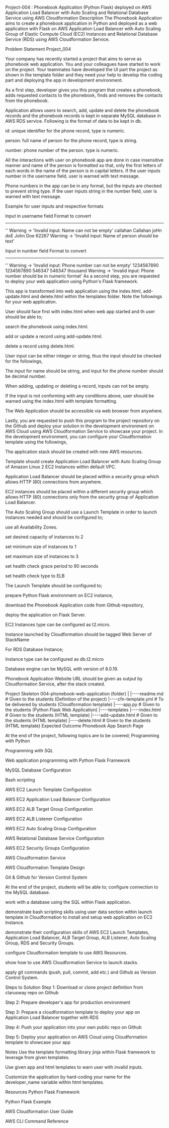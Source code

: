 Project-004 : Phonebook Application (Python Flask) deployed on AWS Application Load Balancer with Auto Scaling and Relational Database Service using AWS Cloudformation
Description
The Phonebook Application aims to create a phonebook application in Python and deployed as a web application with Flask on AWS Application Load Balancer with Auto Scaling Group of Elastic Compute Cloud (EC2) Instances and Relational Database Service (RDS) using AWS Cloudformation Service.

Problem Statement
Project_004

Your company has recently started a project that aims to serve as phonebook web application. You and your colleagues have started to work on the project. Your teammates have developed the UI part the project as shown in the template folder and they need your help to develop the coding part and deploying the app in development environment.

As a first step, developer gives you this program that creates a phonebook, adds requested contacts to the phonebook, finds and removes the contacts from the phonebook.

Application allows users to search, add, update and delete the phonebook records and the phonebook records is kept in separate MySQL database in AWS RDS service. Following is the format of data to be kept in db.

id: unique identifier for the phone record, type is numeric.

person: full name of person for the phone record, type is string.

number: phone number of the person. type is numeric.

All the interactions with user on phonebook app are done in case insensitive manner and name of the person is formatted so that, only the first letters of each words in the name of the person is in capital letters. If the user inputs number in the username field, user is warned with text message.

Phone numbers in the app can be in any format, but the inputs are checked to prevent string type. If the user inputs string in the number field, user is warned with text message.

Example for user inputs and respective formats

Input in username field          Format to convert
--------------                   -----------------
''                               Warning -> 'Invalid input: Name can not be empty'
callahan                         Callahan
joHn doE                         John Doe
62267                            Warning -> 'Invalid input: Name of person should be text'

Input in number field            Format to convert
--------------                   -----------------
''                               Warning -> 'Invalid input: Phone number can not be empty'
1234567890                       1234567890
546347                           546347
thousand                         Warning -> 'Invalid input: Phone number should be in numeric format'
As a second step, you are requested to deploy your web application using Python's Flask framework.

This app is transformed into web application using the index.html, add-update.html and delete.html within the templates folder. Note the followings for your web application.

User should face first with index.html when web app started and th user should be able to;

search the phonebook using index.html.

add or update a record using add-update.html.

delete a record using delete.html.

User input can be either integer or string, thus the input should be checked for the followings,

The input for name should be string, and input for the phone number should be decimal number.

When adding, updating or deleting a record, inputs can not be empty.

If the input is not conforming with any conditions above, user should be warned using the index.html with template formatting.

The Web Application should be accessible via web browser from anywhere.

Lastly, you are requested to push this program to the project repository on the Github and deploy your solution in the development environment on AWS Cloud using AWS Cloudformation Service to showcase your project. In the development environment, you can configure your Cloudformation template using the followings,

The application stack should be created with new AWS resources.

Template should create Application Load Balancer with Auto Scaling Group of Amazon Linux 2 EC2 Instances within default VPC.

Application Load Balancer should be placed within a security group which allows HTTP (80) connections from anywhere.

EC2 instances should be placed within a different security group which allows HTTP (80) connections only from the security group of Application Load Balancer.

The Auto Scaling Group should use a Launch Template in order to launch instances needed and should be configured to;

use all Availability Zones.

set desired capacity of instances to 2

set minimum size of instances to 1

set maximum size of instances to 3

set health check grace period to 90 seconds

set health check type to ELB

The Launch Template should be configured to;

prepare Python Flask environment on EC2 instance,

download the Phonebook Application code from Github repository,

deploy the application on Flask Server.

EC2 Instances type can be configured as t2.micro.

Instance launched by Cloudformation should be tagged Web Server of StackName

For RDS Database Instance;

Instance type can be configured as db.t2.micro

Database engine can be MySQL with version of 8.0.19.

Phonebook Application Website URL should be given as output by Cloudformation Service, after the stack created.

Project Skeleton
004-phonebook-web-application (folder)
|
|----readme.md         # Given to the students (Definition of the project)
|----cfn-template.yml   # To be delivered by students (Cloudformation template)
|----app.py            # Given to the students (Python Flask Web Application)
|----templates
        |----index.html      # Given to the students (HTML template)
        |----add-update.html # Given to the students (HTML template)
        |----delete.html     # Given to the students (HTML template)
Expected Outcome
Phonebook App Search Page

At the end of the project, following topics are to be covered;
Programming with Python

Programming with SQL

Web application programming with Python Flask Framework

MySQL Database Configuration

Bash scripting

AWS EC2 Launch Template Configuration

AWS EC2 Application Load Balancer Configuration

AWS EC2 ALB Target Group Configuration

AWS EC2 ALB Listener Configuration

AWS EC2 Auto Scaling Group Configuration

AWS Relational Database Service Configuration

AWS EC2 Security Groups Configuration

AWS Cloudformation Service

AWS Cloudformation Template Design

Git & Github for Version Control System

At the end of the project, students will be able to;
configure connection to the MySQL database.

work with a database using the SQL within Flask application.

demonstrate bash scripting skills using user data section within launch template in Cloudformation to install and setup web application on EC2 Instance.

demonstrate their configuration skills of AWS EC2 Launch Templates, Application Load Balancer, ALB Target Group, ALB Listener, Auto Scaling Group, RDS and Security Groups.

configure Cloudformation template to use AWS Resources.

show how to use AWS Cloudformation Service to launch stacks.

apply git commands (push, pull, commit, add etc.) and Github as Version Control System.

Steps to Solution
Step 1: Download or clone project definition from clarusway repo on Github

Step 2: Prepare developer's app for production environment

Step 3: Prepare a cloudformation template to deploy your app on Application Load Balancer together with RDS

Step 4: Push your application into your own public repo on Github

Step 5: Deploy your application on AWS Cloud using Cloudformation template to showcase your app

Notes
Use the template formatting library jinja within Flask framework to leverage from given templates.

Use given app and html templates to warn user with invalid inputs.

Customize the application by hard-coding your name for the developer_name variable within html templates.

Resources
Python Flask Framework

Python Flask Example

AWS Cloudformation User Guide

AWS CLI Command Reference